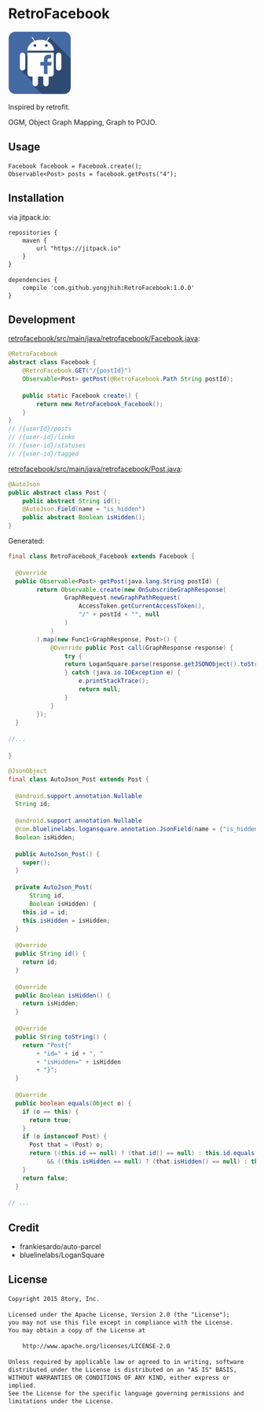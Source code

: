 # RetroFacebook

![RetroFacebook.png](art/retrofacebook.png)

Inspired by retrofit.

OGM, Object Graph Mapping, Graph to POJO.



## Usage

```
Facebook facebook = Facebook.create();
Observable<Post> posts = facebook.getPosts("4");
```

## Installation

via jitpack.io:

```
repositories {
    maven {
        url "https://jitpack.io"
    }
}

dependencies {
    compile 'com.github.yongjhih:RetroFacebook:1.0.0'
}
```

## Development

[retrofacebook/src/main/java/retrofacebook/Facebook.java](retrofacebook/src/main/java/retrofacebook/Facebook.java):

```java
@RetroFacebook
abstract class Facebook {
    @RetroFacebook.GET("/{postId}")
    Observable<Post> getPost(@RetroFacebook.Path String postId);

    public static Facebook create() {
        return new RetroFacebook_Facebook();
    }
}
// /{userId}/posts
// /{user-id}/links
// /{user-id}/statuses
// /{user-id}/tagged
```

[retrofacebook/src/main/java/retrofacebook/Post.java](retrofacebook/src/main/java/retrofacebook/Post.java):
```java
@AutoJson
public abstract class Post {
    public abstract String id();
    @AutoJson.Field(name = "is_hidden")
    public abstract Boolean isHidden();
}
```

Generated:

```java
final class RetroFacebook_Facebook extends Facebook {

  @Override
  public Observable<Post> getPost(java.lang.String postId) {
        return Observable.create(new OnSubscribeGraphResponse(
                GraphRequest.newGraphPathRequest(
                    AccessToken.getCurrentAccessToken(),
                    "/" + postId + "", null
                )
            )
        ).map(new Func1<GraphResponse, Post>() {
            @Override public Post call(GraphResponse response) {
                try {
                return LoganSquare.parse(response.getJSONObject().toString(), AutoJson_Post.class);
                } catch (java.io.IOException e) {
                    e.printStackTrace();
                    return null;
                }
            }
        });
  }

//...

}
```

```java
@JsonObject
final class AutoJson_Post extends Post {

  @android.support.annotation.Nullable
  String id;

  @android.support.annotation.Nullable
  @com.bluelinelabs.logansquare.annotation.JsonField(name = {"is_hidden"})
  Boolean isHidden;

  public AutoJson_Post() {
    super();
  }

  private AutoJson_Post(
      String id,
      Boolean isHidden) {
    this.id = id;
    this.isHidden = isHidden;
  }

  @Override
  public String id() {
    return id;
  }

  @Override
  public Boolean isHidden() {
    return isHidden;
  }

  @Override
  public String toString() {
    return "Post{"
        + "id=" + id + ", "
        + "isHidden=" + isHidden
        + "}";
  }

  @Override
  public boolean equals(Object o) {
    if (o == this) {
      return true;
    }
    if (o instanceof Post) {
      Post that = (Post) o;
      return ((this.id == null) ? (that.id() == null) : this.id.equals(that.id()))
           && ((this.isHidden == null) ? (that.isHidden() == null) : this.isHidden.equals(that.isHidden()));
    }
    return false;
  }

// ...
```

## Credit

* frankiesardo/auto-parcel
* bluelinelabs/LoganSquare

## License

```
Copyright 2015 8tory, Inc.

Licensed under the Apache License, Version 2.0 (the "License");
you may not use this file except in compliance with the License.
You may obtain a copy of the License at

    http://www.apache.org/licenses/LICENSE-2.0

Unless required by applicable law or agreed to in writing, software
distributed under the License is distributed on an "AS IS" BASIS,
WITHOUT WARRANTIES OR CONDITIONS OF ANY KIND, either express or implied.
See the License for the specific language governing permissions and
limitations under the License.
```
